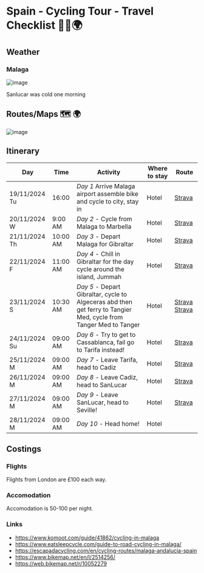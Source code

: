 # Spain - Cycling Tour - Travel Checklist 🚴‍♂️🌍

## Weather


### Malaga
![image](https://github.com/user-attachments/assets/eeffa943-d29d-4268-b1e6-5f33f004d98f)

Sanlucar was cold one morning

## Routes/Maps 🗺️ 🌍

![image](https://github.com/user-attachments/assets/0afcbc01-b8c0-44b1-940f-888709b9b5e6)

## Itinerary

| Day | Time | Activity | Where to stay | Route |
| --- | ---- | -------- | ------------- | ----- |
| 19/11/2024 Tu | 16:00    | *Day 1* Arrive Malaga airport assemble bike and cycle to city, stay in                                                                     | Hotel | [Strava](https://www.strava.com/activities/12938152470)
| 20/11/2024 W | 9:00 AM  | *Day 2* - Cycle from Malaga to Marbella                                                                                                     | Hotel  | [Strava](https://www.strava.com/activities/12946678710)
| 21/11/2024 Th | 10:00 AM | *Day 3* - Depart Malaga for Gibraltar                                                                                                      | Hotel  | [Strava](https://www.strava.com/activities/12952700568)
| 22/11/2024 F | 11:00 AM | *Day 4* - Chill in Gibraltar for the day cycle around the island, Jummah                                                                    | Hotel  | [Strava](https://www.strava.com/activities/12959515869)
| 23/11/2024 S | 10:30 AM | *Day 5* - Depart Gibraltar, cycle to Algeceras abd then get ferry to Tangier Med, cycle from Tanger Med to Tanger                           | Hotel  | [Strava](https://www.strava.com/activities/12967737434) [Strava](https://www.strava.com/activities/12967429812)
| 24/11/2024 Su | 09:00 AM | *Day 6* - Try to get to Cassablanca, fail go to Tarifa instead!                                                                            | Hotel      | [Strava](https://www.strava.com/activities/12974787247)
| 25/11/2024 M | 09:00 AM | *Day 7* - Leave Tarifa, head to Cadiz                                                                                                       | Hotel      | [Strava](https://www.strava.com/activities/12979829908)
| 26/11/2024 M | 09:00 AM | *Day 8* - Leave Cadiz, head to SanLucar                                                                                                     | Hotel      | [Strava](https://www.strava.com/activities/12990825167)
| 27/11/2024 M | 09:00 AM | *Day 9* - Leave SanLucar, head to Seville!                                                                                                  | Hotel      | [Strava](https://www.strava.com/activities/12996349862)
| 28/11/2024 M | 09:00 AM | *Day 10* - Head home!                                                                                                                       | Hotel      | 

## Costings

### Flights 
Flights from London are £100 each way. 

### Accomodation
Accomodation is 50-100 per night. 

### Links

- https://www.komoot.com/guide/41862/cycling-in-malaga
- https://www.eatsleepcycle.com/guide-to-road-cycling-in-malaga/
- https://escapadacycling.com/en/cycling-routes/malaga-andalucia-spain
- https://www.bikemap.net/en/l/2514256/
- https://web.bikemap.net/r/10052279



